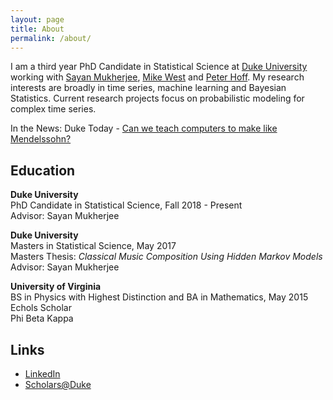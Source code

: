 ```yaml
---
layout: page
title: About
permalink: /about/
---
```


I am a third year PhD Candidate in Statistical Science at [Duke University](https://stat.duke.edu/) working with [Sayan Mukherjee](https://sayanmuk.github.io), [Mike West](http://www2.stat.duke.edu/~mw/) and [Peter Hoff](https://pdhoff.github.io).  My research interests are broadly in time series, machine learning and Bayesian Statistics.  Current research projects focus on probabilistic modeling for complex time series.  

In the News: Duke Today -  [Can we teach computers to make like Mendelssohn?](https://today.duke.edu/2017/12/can-we-teach-computers-make-mendelssohn)

## Education

**Duke University**<br/>
PhD Candidate in Statistical Science, Fall 2018 - Present<br/>
Advisor: Sayan Mukherjee<br/>

**Duke University**<br/>
Masters in Statistical Science, May 2017<br/>
Masters Thesis: *Classical Music Composition Using Hidden Markov Models* <br/>
Advisor: Sayan Mukherjee<br/>

**University of Virginia**<br/>
BS in Physics with Highest Distinction and BA in Mathematics, May 2015<br/>
Echols Scholar<br/>
Phi Beta Kappa<br/>

## Links
- [LinkedIn](https://www.linkedin.com/in/anna-yanchenko/)
- [Scholars@Duke](https://scholars.duke.edu/person/anna.yanchenko)
